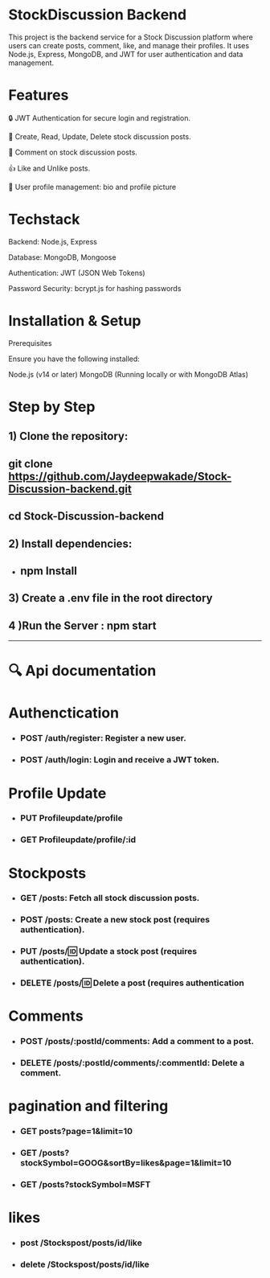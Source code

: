 
# StockDiscussion Backend
This project is the backend service for a Stock Discussion platform where users can create posts, comment, like, and manage their profiles. It uses Node.js, Express, MongoDB, and JWT for user authentication and data management.



# Features

🔒 JWT Authentication for secure login and registration.

📝 Create, Read, Update, Delete stock discussion posts.

💬 Comment on stock discussion posts.

👍 Like and Unlike posts.

👤 User profile management: bio and profile picture
# Techstack

Backend: Node.js, Express

Database: MongoDB, Mongoose

Authentication: JWT (JSON Web Tokens)

Password Security: bcrypt.js for hashing passwords
# Installation & Setup

Prerequisites

Ensure you have the following installed:

Node.js (v14 or later)
MongoDB (Running locally or with MongoDB Atlas)
# Step by Step

## 1) Clone the repository:

## git clone https://github.com/Jaydeepwakade/Stock-Discussion-backend.git
## cd Stock-Discussion-backend

## 2) Install dependencies:
   - ## npm Install


   ## 3) Create a .env file in the root directory

   ## 4 )Run the Server :  npm start
-----------------------------------------------------------------------
#  🔍 Api documentation

#  Authenctication
-  ### POST /auth/register: Register a new user.
- ### POST /auth/login: Login and receive a JWT token.

 # Profile Update
 - ###  PUT Profileupdate/profile
 - ###   GET Profileupdate/profile/:id

# Stockposts
- ### GET /posts: Fetch all stock discussion posts.
- ###  POST /posts: Create a new stock post (requires authentication).
- ###  PUT /posts/:id: Update a stock post (requires authentication).
- ###   DELETE /posts/:id: Delete a post (requires authentication

 # Comments
 - ###  POST /posts/:postId/comments: Add a comment to a post.
 -  ### DELETE /posts/:postId/comments/:commentId: Delete a comment.

# pagination and filtering

- ### GET posts?page=1&limit=10
- ### GET /posts?stockSymbol=GOOG&sortBy=likes&page=1&limit=10

- ### GET /posts?stockSymbol=MSFT

 # likes

 - ###   post  /Stockspost/posts/id/like
  - ###   delete   /Stockspost/posts/id/like
